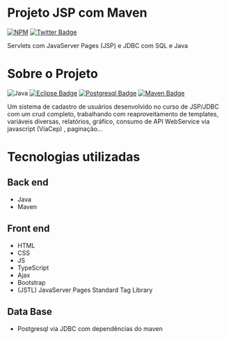 # Projeto JSP com Maven
[![NPM](https://img.shields.io/npm/l/react)]() 
[![Twitter Badge](https://badgen.net/badge/icon/twitter?icon=twitter&label)](https://twitter.com/andre_abreuu)

Servlets com JavaServer Pages (JSP) e JDBC com SQL e Java

# Sobre o Projeto
![Java](https://img.shields.io/badge/Java-%23ED8B00.svg??style=for-the-badge&logo=openjdk&logoColor=white)
[![Eclipse Badge](https://badgen.net/badge/icon/eclipse?icon=eclipse&label)]()
[![Postgresql Badge](https://badgen.net/badge/icon/postgresql?icon=postgresql&label)]()
[![Maven Badge](https://badgen.net/badge/icon/maven?icon=maven&label)]()

Um sistema de cadastro de usuários desenvolvido no curso de JSP/JDBC com um crud completo, trabalhando com reaproveitamento de templates, variáveis diversas, relatórios, gráfico, consumo de API WebService via javascript (ViaCep) , paginação...

# Tecnologias utilizadas

## Back end
- Java
- Maven
 
## Front end
- HTML 
- CSS 
- JS
- TypeScript
- Ajax
- Bootstrap
- (JSTL) JavaServer Pages Standard Tag Library

## Data Base
- Postgresql via JDBC com dependências do maven
